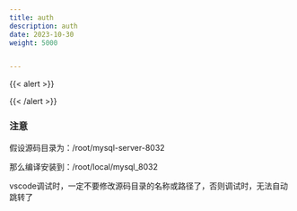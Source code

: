 ```yaml
---
title: auth
description: auth
date: 2023-10-30
weight: 5000


---
```


{{< alert >}}


{{< /alert >}}


### 注意
假设源码目录为：/root/mysql-server-8032

那么编译安装到：/root/local/mysql_8032

vscode调试时，一定不要修改源码目录的名称或路径了，否则调试时，无法自动跳转了













